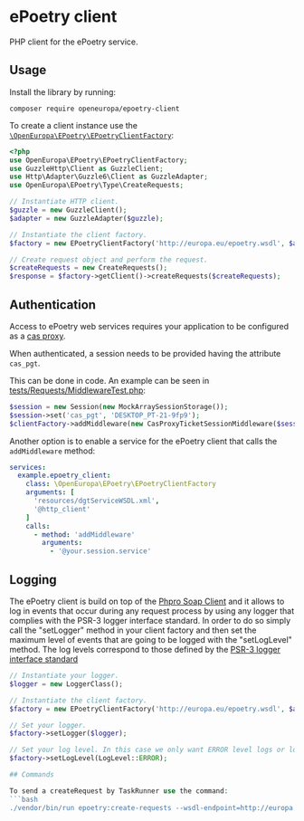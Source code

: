 # ePoetry client

PHP client for the ePoetry service.

## Usage

Install the library by running:

```
composer require openeuropa/epoetry-client
```

To create a client instance use the [`\OpenEuropa\EPoetry\EPoetryClientFactory`](./src/EPoetryClientFactory.php):

```php
<?php
use OpenEuropa\EPoetry\EPoetryClientFactory;
use GuzzleHttp\Client as GuzzleClient;
use Http\Adapter\Guzzle6\Client as GuzzleAdapter;
use OpenEuropa\EPoetry\Type\CreateRequests;

// Instantiate HTTP client.
$guzzle = new GuzzleClient();
$adapter = new GuzzleAdapter($guzzle);

// Instantiate the client factory.
$factory = new EPoetryClientFactory('http://europa.eu/epoetry.wsdl', $adapter);

// Create request object and perform the request.
$createRequests = new CreateRequests();
$response = $factory->getClient()->createRequests($createRequests);
```
## Authentication

Access to ePoetry web services requires your application to be
configured as a [cas proxy](https://webgate.ec.europa.eu/CITnet/confluence/display/IAM/Proxy+Tickets).

When authenticated, a session needs to be provided having the attribute `cas_pgt`.

This can be done in code.
An example can be seen in [tests/Requests/MiddlewareTest.php](tests/Requests/MiddlewareTest.php):

```php
$session = new Session(new MockArraySessionStorage());
$session->set('cas_pgt', 'DESKTOP_PT-21-9fp9');
$clientFactory->addMiddleware(new CasProxyTicketSessionMiddleware($session));
```

Another option is to enable a service for the ePoetry client that calls the `addMiddleware` method:

```yaml
services:
  example.epoetry_client:
    class: \OpenEuropa\EPoetry\EPoetryClientFactory
    arguments: [
      'resources/dgtServiceWSDL.xml',
      '@http_client'
    ]
    calls:
      - method: 'addMiddleware'
        arguments:
          - '@your.session.service'
```

## Logging

The ePoetry client is build on top of the [Phpro Soap Client](https://github.com/phpro/soap-client)
and it allows to log in events that occur during any request process by using any logger
that complies with the PSR-3 logger interface standard. 
In order to do so simply call the "setLogger" method in your client factory and then set the maximum level
of events that are going to be logged with the "setLogLevel" method. The log levels correspond to those defined
by the [PSR-3 logger interface standard](https://www.php-fig.org/psr/psr-3/#5-psrlogloglevel)

```php
// Instantiate your logger.
$logger = new LoggerClass();

// Instantiate the client factory.
$factory = new EPoetryClientFactory('http://europa.eu/epoetry.wsdl', $adapter);

// Set your logger.
$factory->setLogger($logger);

// Set your log level. In this case we only want ERROR level logs or lower.
$factory->setLogLevel(LogLevel::ERROR);

## Commands

To send a createRequest by TaskRunner use the command:
```bash
./vendor/bin/run epoetry:create-requests --wsdl-endpoint=http://europa.eu/epoetry.wsdl --request-yml=./tests/fixtures/create-requests.yml
```
